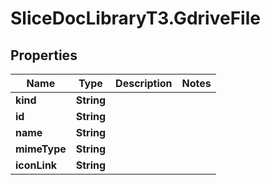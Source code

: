 # SliceDocLibraryT3.GdriveFile

## Properties

Name | Type | Description | Notes
------------ | ------------- | ------------- | -------------
**kind** | **String** |  | 
**id** | **String** |  | 
**name** | **String** |  | 
**mimeType** | **String** |  | 
**iconLink** | **String** |  | 


